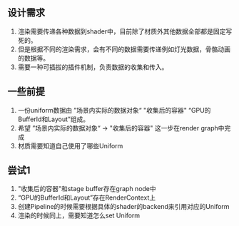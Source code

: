 ## 设计需求
1. 渲染需要传递各种数据到shader中，目前除了材质外其他数据全部都是固定写死的。
2. 但是根据不同的渲染需求，会有不同的数据需要传递例如灯光数据，骨骼动画的数据等。
3. 需要一种可插拔的插件机制，负责数据的收集和传入。

## 一些前提
1. 一份uniform数据由 ”场景内实际的数据对象“  "收集后的容器" “GPU的BufferId和Layout”组成。
2. 希望 ”场景内实际的数据对象“ ->  "收集后的容器" 这一步在render graph中完成
3. 材质需要知道自己使用了哪些Uniform

## 尝试1
1. "收集后的容器"和stage buffer存在graph node中
2. “GPU的BufferId和Layout”存在RenderContext上
3. 创建Pipeline的时候需要根据具体的shader的backend来引用对应的Uniform
4. 渲染的时候同上，需要知道怎么set Uniform
